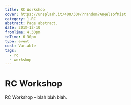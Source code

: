```yaml
---
title: RC Workshop
cover: https://unsplash.it/400/300/?random?AngelsofMist
category: 1.RC
abstract: Page abstract.
date: 2018-12-10
fromTime: 4.30pm
toTime: 6.30pm
type: event
cost: Variable
tags:
  - rc
  - workshop
---
```


# RC Workshop

RC Workshop – blah blah blah.
